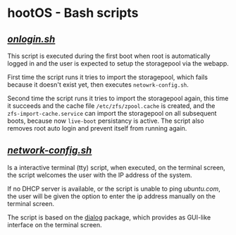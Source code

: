 # hootOS - Bash scripts

## [*onlogin.sh*](./onlogin.sh)

This script is executed during the first boot when root is automatically 
logged in and the user is expected to setup the storagepool via the webapp. 

First time the script runs it tries to import the storagepool, which fails 
because it doesn't exist yet, then executes `netowrk-config.sh`.

Second time the script runs it tries to import the storagepool again, this
time it succeeds and the cache file `/etc/zfs/zpool.cache` is created, and the 
`zfs-import-cache.service` can import the storagepool on all subsequent boots, 
because now `live-boot` persistancy is active. The script also removes root 
auto login and prevent itself from running again.

## [*network-config.sh*](./network-config.sh)

Is a interactive terminal (tty) script, when executed, on the terminal screen, 
the script welcomes the user with the IP address of the system. 

If no DHCP server is available, or the script is unable to ping *ubuntu.com*, 
the user will be given the option to enter the ip address manually on the 
terminal screen.

The script is based on the
[dialog](https://manpages.ubuntu.com/manpages/jammy/man1/dialog.1.html) 
package, which provides as GUI-like interface on the terminal screen.

